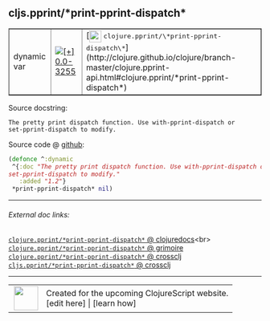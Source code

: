 ## cljs.pprint/\*print-pprint-dispatch\*



 <table border="1">
<tr>
<td>dynamic var</td>
<td><a href="https://github.com/cljsinfo/cljs-api-docs/tree/0.0-3255"><img valign="middle" alt="[+] 0.0-3255" title="Added in 0.0-3255" src="https://img.shields.io/badge/+-0.0--3255-lightgrey.svg"></a> </td>
<td>
[<img height="24px" valign="middle" src="http://i.imgur.com/1GjPKvB.png"> <samp>clojure.pprint/\*print-pprint-dispatch\*</samp>](http://clojure.github.io/clojure/branch-master/clojure.pprint-api.html#clojure.pprint/*print-pprint-dispatch*)
</td>
</tr>
</table>







Source docstring:

```
The pretty print dispatch function. Use with-pprint-dispatch or
set-pprint-dispatch to modify.
```


Source code @ [github](https://github.com/clojure/clojurescript/blob/r1.7.28/src/main/cljs/cljs/pprint.cljs#L619-L623):

```clj
(defonce ^:dynamic
 ^{:doc "The pretty print dispatch function. Use with-pprint-dispatch or
set-pprint-dispatch to modify."
   :added "1.2"}
 *print-pprint-dispatch* nil)
```

<!--
Repo - tag - source tree - lines:

 <pre>
clojurescript @ r1.7.28
└── src
    └── main
        └── cljs
            └── cljs
                └── <ins>[pprint.cljs:619-623](https://github.com/clojure/clojurescript/blob/r1.7.28/src/main/cljs/cljs/pprint.cljs#L619-L623)</ins>
</pre>

-->

---



###### External doc links:

[`clojure.pprint/*print-pprint-dispatch*` @ clojuredocs](http://clojuredocs.org/clojure.pprint/*print-pprint-dispatch*)<br>
[`clojure.pprint/*print-pprint-dispatch*` @ grimoire](http://conj.io/store/v1/org.clojure/clojure/1.7.0-beta3/clj/clojure.pprint/*print-pprint-dispatch*/)<br>
[`clojure.pprint/*print-pprint-dispatch*` @ crossclj](http://crossclj.info/fun/clojure.pprint/*print-pprint-dispatch*.html)<br>
[`cljs.pprint/*print-pprint-dispatch*` @ crossclj](http://crossclj.info/fun/cljs.pprint.cljs/*print-pprint-dispatch*.html)<br>

---

 <table>
<tr><td>
<img valign="middle" align="right" width="48px" src="http://i.imgur.com/Hi20huC.png">
</td><td>
Created for the upcoming ClojureScript website.<br>
[edit here] | [learn how]
</td></tr></table>

[edit here]:https://github.com/cljsinfo/cljs-api-docs/blob/master/cljsdoc/cljs.pprint/STARprint-pprint-dispatchSTAR.cljsdoc
[learn how]:https://github.com/cljsinfo/cljs-api-docs/wiki/cljsdoc-files

<!--

This information was too distracting to show to readers, but I'll leave it
commented here since it is helpful to:

- pretty-print the data used to generate this document
- and show how to retrieve that data



The API data for this symbol:

```clj
{:ns "cljs.pprint",
 :name "*print-pprint-dispatch*",
 :history [["+" "0.0-3255"]],
 :type "dynamic var",
 :full-name-encode "cljs.pprint/STARprint-pprint-dispatchSTAR",
 :source {:code "(defonce ^:dynamic\n ^{:doc \"The pretty print dispatch function. Use with-pprint-dispatch or\nset-pprint-dispatch to modify.\"\n   :added \"1.2\"}\n *print-pprint-dispatch* nil)",
          :title "Source code",
          :repo "clojurescript",
          :tag "r1.7.28",
          :filename "src/main/cljs/cljs/pprint.cljs",
          :lines [619 623]},
 :full-name "cljs.pprint/*print-pprint-dispatch*",
 :clj-symbol "clojure.pprint/*print-pprint-dispatch*",
 :docstring "The pretty print dispatch function. Use with-pprint-dispatch or\nset-pprint-dispatch to modify."}

```

Retrieve the API data for this symbol:

```clj
;; from Clojure REPL
(require '[clojure.edn :as edn])
(-> (slurp "https://raw.githubusercontent.com/cljsinfo/cljs-api-docs/catalog/cljs-api.edn")
    (edn/read-string)
    (get-in [:symbols "cljs.pprint/*print-pprint-dispatch*"]))
```

-->
